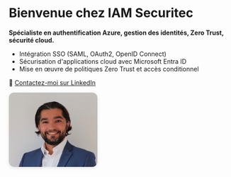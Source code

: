<h1>Bienvenue chez IAM Securitec</h1>
<p><strong> Spécialiste en authentification Azure, gestion des identités, Zero Trust, sécurité cloud.</strong></p>

<ul>
  <li>Intégration SSO (SAML, OAuth2, OpenID Connect)</li>
  <li>Sécurisation d'applications cloud avec Microsoft Entra ID</li>
  <li>Mise en œuvre de politiques Zero Trust et accès conditionnel</li>
</ul>

<p>📩 <a href="https://www.linkedin.com/in/antoniofos" target="_blank">Contactez-moi sur LinkedIn</a></p>

<div style="display: flex; align-items: center; gap: 20px; flex-wrap: wrap;">
  <img src="photo.jpg" alt="Antonio Ferreira" style="width: 200px; border-radius: 12px; box-shadow: 0 2px 8px rgba(0,0,0,0.1);" />

  
